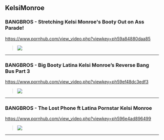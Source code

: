## KelsiMonroe
### BANGBROS - Stretching Kelsi Monroe's Booty Out on Ass Parade!
https://www.pornhub.com/view_video.php?viewkey=ph59a84880daa85
>![](https://ci.phncdn.com/videos/201708/31/130772411/original/(m=ecuKGgaaaa)(mh=XeJdk8d6LM6Fu0be)2.jpg)
---
### BANGBROS - Big Booty Latina Kelsi Monroe’s Reverse Bang Bus Part 3
https://www.pornhub.com/view_video.php?viewkey=ph59ef48dc3edf3
>![](https://di.phncdn.com/videos/201710/24/138258042/thumbs_35/(m=ecuKGgaaaa)(mh=alXrUbRDObO_Gk4c)4.jpg)
---
### BANGBROS - The Lost Phone ft Latina Pornstar Kelsi Monroe 
https://www.pornhub.com/view_video.php?viewkey=ph596e4ad896499
>![](https://ci.phncdn.com/videos/201707/18/124956761/thumbs_5/(m=ecuKGgaaaa)(mh=8NsCqbdTJOm3Q0A1)12.jpg)
---
